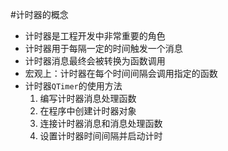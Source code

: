 #计时器的概念
* 计时器是工程开发中非常重要的角色
* 计时器用于每隔一定的时间触发一个消息
* 计时器消息最终会被转换为函数调用
* 宏观上：计时器在每个时间间隔会调用指定的函数
* 计时器`QTimer`的使用方法
  1. 编写计时器消息处理函数
  2. 在程序中创建计时器对象
  3. 连接计时器消息和消息处理函数
  4. 设置计时器时间间隔并启动计时